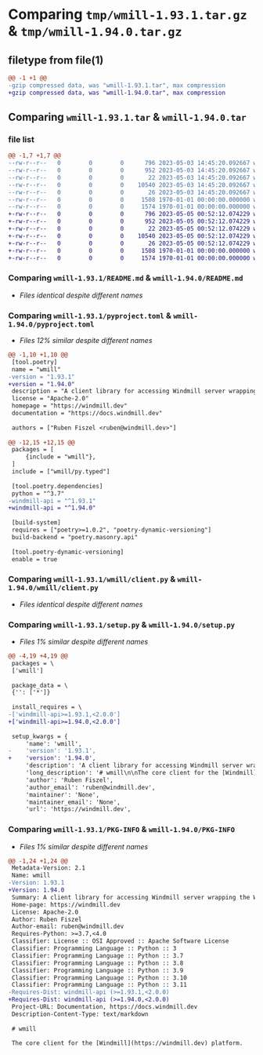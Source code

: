 # Comparing `tmp/wmill-1.93.1.tar.gz` & `tmp/wmill-1.94.0.tar.gz`

## filetype from file(1)

```diff
@@ -1 +1 @@
-gzip compressed data, was "wmill-1.93.1.tar", max compression
+gzip compressed data, was "wmill-1.94.0.tar", max compression
```

## Comparing `wmill-1.93.1.tar` & `wmill-1.94.0.tar`

### file list

```diff
@@ -1,7 +1,7 @@
--rw-r--r--   0        0        0      796 2023-05-03 14:45:20.092667 wmill-1.93.1/README.md
--rw-r--r--   0        0        0      952 2023-05-03 14:45:20.092667 wmill-1.93.1/pyproject.toml
--rw-r--r--   0        0        0       22 2023-05-03 14:45:20.092667 wmill-1.93.1/wmill/__init__.py
--rw-r--r--   0        0        0    10540 2023-05-03 14:45:20.092667 wmill-1.93.1/wmill/client.py
--rw-r--r--   0        0        0       26 2023-05-03 14:45:20.092667 wmill-1.93.1/wmill/py.typed
--rw-r--r--   0        0        0     1508 1970-01-01 00:00:00.000000 wmill-1.93.1/setup.py
--rw-r--r--   0        0        0     1574 1970-01-01 00:00:00.000000 wmill-1.93.1/PKG-INFO
+-rw-r--r--   0        0        0      796 2023-05-05 00:52:12.074229 wmill-1.94.0/README.md
+-rw-r--r--   0        0        0      952 2023-05-05 00:52:12.074229 wmill-1.94.0/pyproject.toml
+-rw-r--r--   0        0        0       22 2023-05-05 00:52:12.074229 wmill-1.94.0/wmill/__init__.py
+-rw-r--r--   0        0        0    10540 2023-05-05 00:52:12.074229 wmill-1.94.0/wmill/client.py
+-rw-r--r--   0        0        0       26 2023-05-05 00:52:12.074229 wmill-1.94.0/wmill/py.typed
+-rw-r--r--   0        0        0     1508 1970-01-01 00:00:00.000000 wmill-1.94.0/setup.py
+-rw-r--r--   0        0        0     1574 1970-01-01 00:00:00.000000 wmill-1.94.0/PKG-INFO
```

### Comparing `wmill-1.93.1/README.md` & `wmill-1.94.0/README.md`

 * *Files identical despite different names*

### Comparing `wmill-1.93.1/pyproject.toml` & `wmill-1.94.0/pyproject.toml`

 * *Files 12% similar despite different names*

```diff
@@ -1,10 +1,10 @@
 [tool.poetry]
 name = "wmill"
-version = "1.93.1"
+version = "1.94.0"
 description = "A client library for accessing Windmill server wrapping the Windmill client API"
 license = "Apache-2.0"
 homepage = "https://windmill.dev"
 documentation = "https://docs.windmill.dev"
 
 authors = ["Ruben Fiszel <ruben@windmill.dev>"]
 
@@ -12,15 +12,15 @@
 packages = [
     {include = "wmill"},
 ]
 include = ["wmill/py.typed"]
 
 [tool.poetry.dependencies]
 python = "^3.7"
-windmill-api = "^1.93.1"
+windmill-api = "^1.94.0"
 
 [build-system]
 requires = ["poetry>=1.0.2", "poetry-dynamic-versioning"]
 build-backend = "poetry.masonry.api"
 
 [tool.poetry-dynamic-versioning]
 enable = true
```

### Comparing `wmill-1.93.1/wmill/client.py` & `wmill-1.94.0/wmill/client.py`

 * *Files identical despite different names*

### Comparing `wmill-1.93.1/setup.py` & `wmill-1.94.0/setup.py`

 * *Files 1% similar despite different names*

```diff
@@ -4,19 +4,19 @@
 packages = \
 ['wmill']
 
 package_data = \
 {'': ['*']}
 
 install_requires = \
-['windmill-api>=1.93.1,<2.0.0']
+['windmill-api>=1.94.0,<2.0.0']
 
 setup_kwargs = {
     'name': 'wmill',
-    'version': '1.93.1',
+    'version': '1.94.0',
     'description': 'A client library for accessing Windmill server wrapping the Windmill client API',
     'long_description': '# wmill\n\nThe core client for the [Windmill](https://windmill.dev) platform.\n\nIt is a convenient wrapper around the exhaustive, automatically generated from\nOpenApi but less user-friendly\n[windmill-api](https://pypi.org/project/windmill-api/).\n\n## Quickstart\n\n```python\nimport wmill\n\n\ndef main():\n    #os.environ.set("WM_TOKEN", "<mytoken>") OPTIONAL to set token used by the wmill client\n    version = wmill.get_version()\n    resource = wmill.get_resource("u/user/resource_path")\n\n    # run synchronously, will return the result\n    res = wmill.run_script_sync(hash="000000000000002a", args={})\n    print(res)\n\n    for _ in range(3):\n        # run asynchrnously, will return immediately. Can be scheduled\n        wmill.run_script_async(hash="000000000000002a", args={}, scheduled_in_secs=10)\n```\n',
     'author': 'Ruben Fiszel',
     'author_email': 'ruben@windmill.dev',
     'maintainer': 'None',
     'maintainer_email': 'None',
     'url': 'https://windmill.dev',
```

### Comparing `wmill-1.93.1/PKG-INFO` & `wmill-1.94.0/PKG-INFO`

 * *Files 1% similar despite different names*

```diff
@@ -1,24 +1,24 @@
 Metadata-Version: 2.1
 Name: wmill
-Version: 1.93.1
+Version: 1.94.0
 Summary: A client library for accessing Windmill server wrapping the Windmill client API
 Home-page: https://windmill.dev
 License: Apache-2.0
 Author: Ruben Fiszel
 Author-email: ruben@windmill.dev
 Requires-Python: >=3.7,<4.0
 Classifier: License :: OSI Approved :: Apache Software License
 Classifier: Programming Language :: Python :: 3
 Classifier: Programming Language :: Python :: 3.7
 Classifier: Programming Language :: Python :: 3.8
 Classifier: Programming Language :: Python :: 3.9
 Classifier: Programming Language :: Python :: 3.10
 Classifier: Programming Language :: Python :: 3.11
-Requires-Dist: windmill-api (>=1.93.1,<2.0.0)
+Requires-Dist: windmill-api (>=1.94.0,<2.0.0)
 Project-URL: Documentation, https://docs.windmill.dev
 Description-Content-Type: text/markdown
 
 # wmill
 
 The core client for the [Windmill](https://windmill.dev) platform.
```


